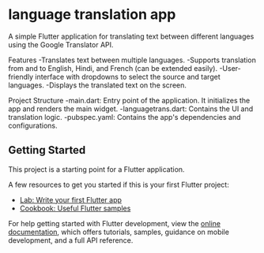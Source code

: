# language translation app

A simple Flutter application for translating text between different languages using the Google Translator API.

Features
-Translates text between multiple languages.
-Supports translation from and to English, Hindi, and French (can be extended easily).
-User-friendly interface with dropdowns to select the source and target languages.
-Displays the translated text on the screen.

Project Structure
-main.dart: Entry point of the application. It initializes the app and renders the main widget.
-languagetrans.dart: Contains the UI and translation logic.
-pubspec.yaml: Contains the app's dependencies and configurations.

## Getting Started

This project is a starting point for a Flutter application.

A few resources to get you started if this is your first Flutter project:

- [Lab: Write your first Flutter app](https://docs.flutter.dev/get-started/codelab)
- [Cookbook: Useful Flutter samples](https://docs.flutter.dev/cookbook)

For help getting started with Flutter development, view the
[online documentation](https://docs.flutter.dev/), which offers tutorials,
samples, guidance on mobile development, and a full API reference.
